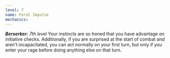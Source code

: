 ```yaml
---
level: 7
name: Feral Impulse
mechanics:
---
```

_**Berserker:** 7th level_
Your instincts are so honed that you have advantage on initiative checks.
Additionally, if you are surprised at the start of combat and aren't incapacitated, you can act normally on your first turn, but only if you enter your rage before doing anything else on that turn.